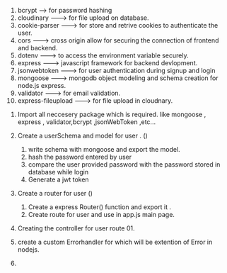<!-- // IMPORTANT PACKAGES MANDATORY IN ALL PROJECTS. -->

1. bcrypt --> for password hashing
2. cloudinary ---> for file upload on database.
3. cookie-parser ---> for store and retrive cookies to authenticate the user.
4. cors ---> cross origin allow for securing the connection of frontend and backend.
5. dotenv ---> to access the environment variable securely.
6. express ---> javascript framework for backend devlopment.
7. jsonwebtoken ---> for user authentication during signup and login
8. mongoose ---> mongodb object modeling and schema creation for node.js express.
9. validator ---> for email validation.
10. express-fileupload ---> for file upload in cloudnary.

<!-- CREATE COMPLEATE USER REGISTRATION , LOGIN, LOGOUT AND AUTHENTICATION WITH JWT TOKEN AND COOKIES STORAGE. -->
<!-- Steps below --> 
1. Import all neccesery package which is required.
   like mongoose , express , validator,bcrypt ,jsonWebToken ,etc...

2. Create a userSchema and model for user . (<!--models/user.model.js-->)
	01. write schema with mongoose and export the model.
	02. hash the password entered by user
	03. compare the user provided password with the password stored in database while login
	04. Generate a jwt token

3. Create a router for user (<!--routes/userRouter.js -->)
	01. Create a express Router() function and export it .
	02. Create route for user and use in app.js main page.

4. Creating the controller for user route
	01. 

5. create a custom Errorhandler for which will be extention of Error in nodejs.

6.
